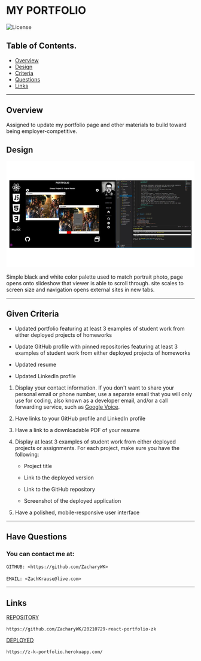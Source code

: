 # MY PORTFOLIO 

![License](https://img.shields.io/badge/License-GNU-blue.svg)

 ## Table of Contents.
 * [Overview](#overview)
 * [Design](#overview)
 * [Criteria](#given-criteria)
 * [Questions](#have-questions)
 * [Links](#links)
 ---


## Overview 
Assigned to update my portfolio page and other materials to build toward being employer-competitive.

## Design
![image](./img/image1.png)

Simple black and white color palette used to match portrait photo, page opens onto slideshow that viewer is able to scroll through. site scales to screen size and navigation opens external sites in new tabs.


---
## Given Criteria
* Updated portfolio featuring at least 3 examples of student work from either deployed projects of homeworks

* Update GitHub profile with pinned repositories featuring at least 3 examples of student work from either deployed projects of homeworks

* Updated resume

* Updated LinkedIn profile


1. Display your contact information. If you don't want to share your personal email or phone number, use a separate email that you will only use for coding, also known as a developer email, and/or a call forwarding service, such as [Google Voice](https://voice.google.com/).

2. Have links to your GitHub profile and LinkedIn profile

3. Have a link to a downloadable PDF of your resume

4. Display at least 3 examples of student work from either deployed projects or assignments. For each project, make sure you have the following:

	* Project title

	* Link to the deployed version

	* Link to the GitHub repository

	* Screenshot of the deployed application

5. Have a polished, mobile-responsive user interface

---
## Have Questions
### You can contact me at:

    GITHUB: <https://github.com/ZacharyWK>

    EMAIL: <ZachKrause@live.com>


---
## Links
[REPOSITORY](https://github.com/ZacharyWK/20210729-react-portfolio-zk)
```
https://github.com/ZacharyWK/20210729-react-portfolio-zk
```

[DEPLOYED](https://z-k-portfolio.herokuapp.com/)
```
https://z-k-portfolio.herokuapp.com/
```

